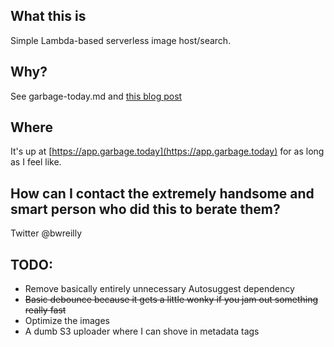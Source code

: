 ## What this is

Simple Lambda-based serverless image host/search.

## Why?

See garbage-today.md and [this blog post](https://medium.com/@bwreilly/garbage-today-an-almost-non-trivial-aws-lambda-image-search-host-89c4de85eec8)

## Where

It's up at [https://app.garbage.today](https://app.garbage.today) for as long as I feel like.

## How can I contact the extremely handsome and smart person who did this to berate them?

Twitter @bwreilly

## TODO:

- Remove basically entirely unnecessary Autosuggest dependency
- ~~Basic debounce because it gets a little wonky if you jam out something really fast~~
- Optimize the images
- A dumb S3 uploader where I can shove in metadata tags
